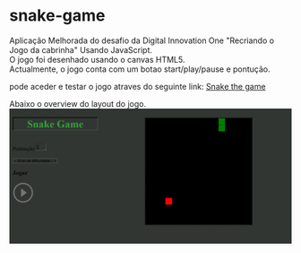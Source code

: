# snake-game
Aplicação Melhorada do desafio da Digital Innovation One "Recriando o Jogo da cabrinha" Usando JavaScript.<br>
O jogo foi desenhado usando o canvas HTML5.<br>
Actualmente, o jogo conta com um botao start/play/pause e pontução.<br>

pode aceder e testar o jogo atraves do seguinte link: [Snake the game](https://vilanculoc.github.io/snake-game/)

Abaixo o overview do layout do jogo.<br>
![snake-game](https://github.com/vilanculoc/snake-game/blob/master/snake-game.PNG)
